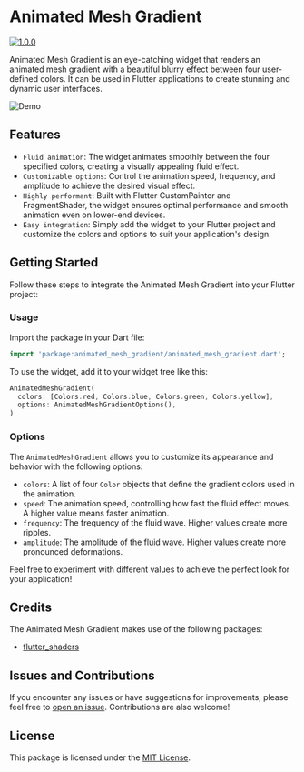 # Animated Mesh Gradient

[![1.0.0](https://img.shields.io/pub/v/mesh_gradient_widget.svg)](https://pub.dev/packages/animated_mesh_gradient)

Animated Mesh Gradient is an eye-catching widget that renders an animated mesh gradient with a beautiful blurry effect between four user-defined colors. It can be used in Flutter applications to create stunning and dynamic user interfaces.

![Demo](https://github.com/ben-fornefeld/animated_mesh_gradient/blob/52762443a630b79c4eeae87839b94127418854c9/demo/demo-iphone.gif)

## Features

- `Fluid animation`: The widget animates smoothly between the four specified colors, creating a visually appealing fluid effect.
- `Customizable options`: Control the animation speed, frequency, and amplitude to achieve the desired visual effect.
- `Highly performant`: Built with Flutter CustomPainter and FragmentShader, the widget ensures optimal performance and smooth animation even on lower-end devices.
- `Easy integration`: Simply add the widget to your Flutter project and customize the colors and options to suit your application's design.

## Getting Started

Follow these steps to integrate the Animated Mesh Gradient into your Flutter project:

### Usage

Import the package in your Dart file:

```dart
import 'package:animated_mesh_gradient/animated_mesh_gradient.dart';
```

To use the widget, add it to your widget tree like this:

```dart
AnimatedMeshGradient(
  colors: [Colors.red, Colors.blue, Colors.green, Colors.yellow],
  options: AnimatedMeshGradientOptions(),
)
```

### Options

The `AnimatedMeshGradient` allows you to customize its appearance and behavior with the following options:

- `colors`: A list of four `Color` objects that define the gradient colors used in the animation.
- `speed`: The animation speed, controlling how fast the fluid effect moves. A higher value means faster animation.
- `frequency`: The frequency of the fluid wave. Higher values create more ripples.
- `amplitude`: The amplitude of the fluid wave. Higher values create more pronounced deformations.

Feel free to experiment with different values to achieve the perfect look for your application!

## Credits

The Animated Mesh Gradient makes use of the following packages:

- [flutter_shaders](https://pub.dev/packages/flutter_shaders)

## Issues and Contributions

If you encounter any issues or have suggestions for improvements, please feel free to [open an issue](https://github.com/ben-fornefeld/animated_mesh_gradient/issues). Contributions are also welcome!

## License

This package is licensed under the [MIT License](https://opensource.org/license/mit).
